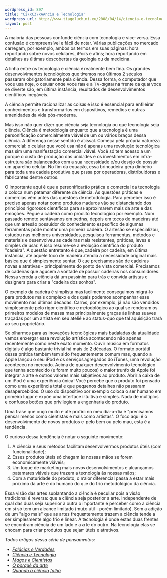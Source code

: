 ```yaml
--- 
wordpress_id: 897
title: "Ci\xC3\xAAncia e Tecnologia"
wordpress_url: http://www.tiagoluchini.eu/2008/04/14/ciencia-e-tecnologia/
layout: post
---
```

A maioria das pessoas confunde ciência com tecnologia e vice-versa. Essa confusão é compreensível e fácil de notar. Várias publicações no mercado carregam, por exemplo, ambos os termos em suas páginas: hora reportando sobre novos celulares, iPods e afins; hora reportando em detalhes as últimas descobertas da geologia ou da medicina.

A linha entre os tecnologia e ciência é realmente bem fina. Os grandes desenvolvimentos tecnológicos que tivemos nos últimos 2 séculos passaram obrigatoriamente pela ciência. Dessa forma, o computador que você usa hoje, o celular onde você fala e a TV-digital na frente da qual você se diverte são, em última instância, resultados de desenvolvimentos científicos inegáveis.

A ciência permite racionalizar as coisas e isso é essencial para enfileirar conhecimentos e transformá-los em dispositivos, remédios e outras amenidades da vida pós-moderna.

Mas isso não quer dizer que ciência seja tecnologia ou que tecnologia seja ciência. Ciência é metodologia enquanto que a tecnologia é uma personificação comercialmente viável de um ou vários braços dessa ciência. A diferença nesse sentido é abissal. Começa pela própria natureza comercial: o celular que você usa não é apenas uma revolução tecnológica mas sim uma manifestação comercial viável. Você só tem acesso a um porque o custo de produção das unidades e os investimentos em infra-estrutura são balanceados com a sua necessidade e/ou desejo de possuir um aparelho celular. No fim da equação, essa brincadeira gera dinheiro para toda uma cadeia produtiva que passa por operadoras, distribuidoras e fabricantes dentre outros.

O importante aqui é que a personificação prática e comercial da tecnologia a coloca num patamar diferente da ciência. As questões práticas e comercias vêm antes das questões de metodologia. Para perceber isso é preciso apenas notar como produtos maduros vão se distanciando dos princípios rigorosos científicos para se aproximarem mais da arte e das emoções. Pegue a cadeira como produto tecnológico por exemplo. Num passado remoto sentávamos em pedras, depois em tocos de madeiras até que um artesão possuidor do conhecimento específico de algumas ferramentas pôde montar uma primeira cadeira. O artesão se especializou, estudou nas melhores universidades, pesquisou ferramentas, métodos e materiais e desenvolveu as cadeiras mais resistentes, práticas, leves e simples de usar. A isso resume-se a evolução científica do produto "cadeira". A questão entretanto é que, cadeira por cadeira, em última instância, até aquele toco de madeira atendia a necessidade original mais básica que é simplesmente sentar. O que precisamos são de cadeiras novas e atrativas - principalmente do ponto de vista comercial. Precisamos de cadeiras que agucem a vontade de possuir cadeiras nos consumidores. Nessa vereda a ciência dá um passinho para trás e convida artistas e designers para criar a "cadeira dos sonhos".

O exemplo da cadeira é simplista mas facilmente conseguimos migrá-lo para produtos mais complexo e dos quais podemos acompanhar esse movimento nas últimas décadas. Carros, por exemplo, já não são vendidos simplesmente pelo rigor científico e metodológico ao qual se renderam os primeiros modelos de massa mas principalmente graças às linhas suaves traçadas por um artista em seu ateliê e ao status-quo que tal aquisição trará ao seu proprietário.

Se olharmos para as inovações tecnológicas mais badaladas da atualidade vamos enxergar essa revolução artística acontecendo não apenas recentemente como neste exato momento. Ouvir música em formatos digitais é algo bastante trivial há mais de 2 décadas. O formato portátil dessa prática também tem sido frequentemente comum mas, quando a Apple lançou o seu iPod e os serviços agregados do iTunes, uma revolução aconteceu no mercado. Acima de qualquer desenvolvimento tecnológico que tenha acontecido (e foram muito poucos) o maior trunfo da Apple foi integrar a arte e outros valores mais subjetivos ao produto. Abrir a caixa de um iPod é uma experiência única! Você percebe que o produto foi pensado como uma experiência total e que pequenos detalhes não passaram desapercebidos. O uso do dispositivo por exemplo coloca o ser humano em primeiro lugar e expõe uma interface intuitiva e simples. Nada de múltiplos e confusos botões que privilegiem a engenharia do produto.

Uma frase que ouço muito e até profiro no meu dia-a-dia é "precisamos pensar menos como cientistas e mais como artistas". O foco aqui é o desenvolvimento de novos produtos e, pelo bem ou pelo mau, esta é a tendência.

O curioso dessa tendência é notar o seguinte movimento:
<ol>
	<li>A ciência e seus métodos facilitam desenvolvermos produtos úteis (com funcionalidade);</li>
	<li>Esses produtos úteis só chegam às nossas mãos se forem economicamente viáveis;</li>
	<li>Um toque de marketing mais novos desenvolvimentos e alcançamos patamares viáveis que trazem a tecnologia às nossas mãos;</li>
	<li>Com a maturidade do produto, o maior diferencial  passa a estar mais próximo da arte e do humano do que do frio metodológico da ciência.</li>
</ol>
Essa visão das artes suplantando a ciência é peculiar pois a visão tradicional é reversa: que a ciência seja posterior a arte. Independente de qual das duas seja superior à outra o importante é perceber como a ciência em si só tem um alcance limitado (muito útil - porém limitado). Sem a adição de um "algo mais" que as artes frequentemente trazem a ciência tende a ser simplesmente algo frio e linear. A tecnologia é onde estas duas frentes se encontram ciência de um lado e a arte do outro. Na tecnologia elas se chocam para criar produtos que sejam úteis e atrativos.

<em>Todos artigos dessa série de pensamentos:</em>
<ul>
	<li><a href="http://www.tiagoluchini.eu/2008/04/03/falacias-e-verdades/"><em>Falácias e Verdades</em></a></li>
	<li><a href="http://www.tiagoluchini.eu/2008/04/14/ciencia-e-tecnologia/"><em>Ciência e Tecnologia</em></a></li>
	<li><em><a href="http://www.tiagoluchini.eu/2008/04/15/magos-e-cientistas/">Magos e Cientistas</a></em></li>
	<li><em><a href="http://www.tiagoluchini.eu/2008/04/16/o-porque-da-arte/">O porquê da arte</a></em></li>
	<li><a href="http://www.tiagoluchini.eu/2008/04/17/quando-a-ciencia-falha/"><em>Quando a ciência falha</em></a></li>
</ul>
